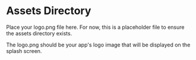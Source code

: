 # Assets Directory

Place your logo.png file here. For now, this is a placeholder file to ensure the assets directory exists.

The logo.png should be your app's logo image that will be displayed on the splash screen.